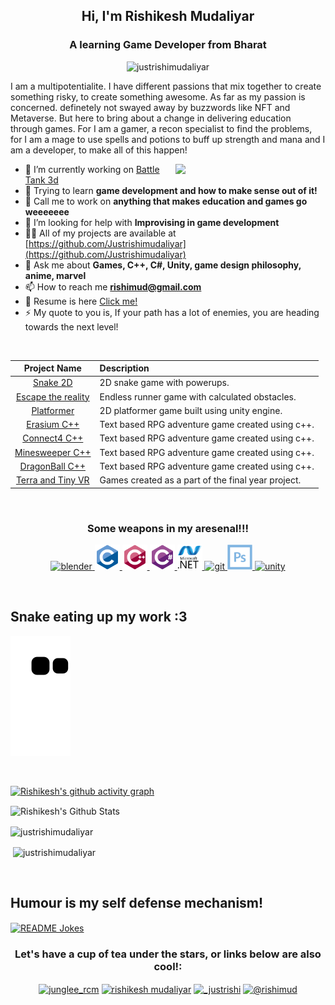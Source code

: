<h2 align="center">Hi, I'm Rishikesh Mudaliyar</h2>
<h3 align="center">A learning Game Developer from Bharat</h3>

<p align="center"> <img src="https://komarev.com/ghpvc/?username=justrishimudaliyar&label=Profile%20views&color=0e75b6&style=flat" alt="justrishimudaliyar" /> </p>

I am a multipotentialite. I have different passions that mix together to create something risky, to create something awesome. As far as my passion is concerned. definetely not swayed away by buzzwords like NFT and Metaverse. But here to bring about a change in delivering education through games. 
For I am a gamer, a recon specialist to find the problems, 
for I am a mage to use spells and potions to buff up strength and mana 
and I am a developer, to make all of this happen!

<img align= "right" width= "240" src= "https://pa1.narvii.com/6580/8098c6e9207376889eeb0532d9f5a0723c4d73f5_hq.gif"/>

- 🔭 I’m currently working on [Battle Tank 3d](https://github.com/Justrishimudaliyar/battle-tank-game)
- 🌱 Trying to learn **game development and how to make sense out of it!**
- 👯 Call me to work on **anything that makes education and games go weeeeeee**
- 🤝 I’m looking for help with **Improvising in game development**
- 👨‍💻 All of my projects are available at [https://github.com/Justrishimudaliyar](https://github.com/Justrishimudaliyar)
- 💬 Ask me about **Games, C++, C#, Unity, game design philosophy, anime, marvel**
- 📫 How to reach me **rishimud@gmail.com**
- 📄 Resume is here [Click me!](https://drive.google.com/file/d/1i2CEGB79C3lJLtonJqBthVAWibyWJo8k/view?usp=sharing)
- ⚡ My quote to you is, If your path has a lot of enemies, you are heading towards the next level!
<br/>

| Project Name      | Description | 
| :---:        |    :----   |  
| [Snake 2D](https://github.com/Justrishimudaliyar/CO-OP-Snake-2D-game)   | 2D snake game with powerups.
| [Escape the reality](https://github.com/Justrishimudaliyar/EscapeReality)     | Endless runner game with calculated obstacles.
| [Platformer](https://github.com/Justrishimudaliyar/2D-Platformer-Game)     | 2D platformer game built using unity engine. 
| [Erasium C++](https://github.com/Justrishimudaliyar/Erasium-TextBasedRPG)     | Text based RPG adventure game created using c++.
| [Connect4 C++](https://replit.com/@Justrishi/Connect4-C#main.cpp)     | Text based RPG adventure game created using c++.
| [Minesweeper C++](https://replit.com/@Justrishi/Minesweeper#main.cpp)     | Text based RPG adventure game created using c++.
| [DragonBall C++](https://replit.com/@Justrishi/DragonBallC#main.cpp)     | Text based RPG adventure game created using c++.
| [Terra and Tiny VR](https://www.youtube.com/watch?v=1HNa9v9IQNI&list=PLzsKTF1SbSLNzDn2bGp7yu0U2z50sFlnj)     | Games created as a part of the final year project. 

<br/>

<h3 align="center">Some weapons in my aresenal!!!</h3>
<p align="center"> <a href="https://www.blender.org/" target="_blank" rel="noreferrer"> <img src="https://download.blender.org/branding/community/blender_community_badge_white.svg" alt="blender" width="40" height="40"/> </a> <a href="https://www.cprogramming.com/" target="_blank" rel="noreferrer"> <img src="https://raw.githubusercontent.com/devicons/devicon/master/icons/c/c-original.svg" alt="c" width="40" height="40"/> </a> <a href="https://www.w3schools.com/cpp/" target="_blank" rel="noreferrer"> <img src="https://raw.githubusercontent.com/devicons/devicon/master/icons/cplusplus/cplusplus-original.svg" alt="cplusplus" width="40" height="40"/> </a> <a href="https://www.w3schools.com/cs/" target="_blank" rel="noreferrer"> <img src="https://raw.githubusercontent.com/devicons/devicon/master/icons/csharp/csharp-original.svg" alt="csharp" width="40" height="40"/> </a> <a href="https://dotnet.microsoft.com/" target="_blank" rel="noreferrer"> <img src="https://raw.githubusercontent.com/devicons/devicon/master/icons/dot-net/dot-net-original-wordmark.svg" alt="dotnet" width="40" height="40"/> </a> <a href="https://git-scm.com/" target="_blank" rel="noreferrer"> <img src="https://www.vectorlogo.zone/logos/git-scm/git-scm-icon.svg" alt="git" width="40" height="40"/> </a> <a href="https://www.photoshop.com/en" target="_blank" rel="noreferrer"> <img src="https://raw.githubusercontent.com/devicons/devicon/master/icons/photoshop/photoshop-line.svg" alt="photoshop" width="40" height="40"/> </a> <a href="https://unity.com/" target="_blank" rel="noreferrer"> <img src="https://www.vectorlogo.zone/logos/unity3d/unity3d-icon.svg" alt="unity" width="40" height="40"/> </a> </p>
<br/>

## Snake eating up my work :3
![snake gif](https://github.com/justrishimudaliyar/justrishimudaliyar/blob/output/github-contribution-grid-snake.svg)

<br/>

[![Rishikesh's github activity graph](https://activity-graph.herokuapp.com/graph?username=justrishimudaliyar&theme=react-dark)](https://github.com/justrishimudaliyar/github-readme-activity-graph)
<br/>

<img align="center" src="https://github-readme-stats.vercel.app/api?username=justrishimudaliyar&include_all_commits=true&count_private=true&show_icons=true&line_height=20&theme=dark" alt="Rishikesh's Github Stats"> 
<p><img align="center" src="https://github-readme-streak-stats.herokuapp.com/?user=justrishimudaliyar&theme=dark" alt="justrishimudaliyar" /></p> 
  
<p>&nbsp;<td><img align="center" src="https://github-readme-stats.vercel.app/api?username=justrishimudaliyar&show_icons=true&locale=en&theme=dark" alt="justrishimudaliyar" /></p> 

</br>

## Humour is my self defense mechanism!
<a href="https://readme-jokes.vercel.app"><img align="center" src="https://readme-jokes.vercel.app/api" alt="README Jokes"></a>

<h3 align="center"> Let's have a cup of tea under the stars, or links below are also cool!:</h3>
<p align="center">
<a href="https://twitter.com/junglee_rcm" target="blank"><img align="center" src="https://raw.githubusercontent.com/rahuldkjain/github-profile-readme-generator/master/src/images/icons/Social/twitter.svg" alt="junglee_rcm" height="30" width="40" /></a>
<a href="https://linkedin.com/in/rishikesh mudaliyar" target="blank"><img align="center" src="https://raw.githubusercontent.com/rahuldkjain/github-profile-readme-generator/master/src/images/icons/Social/linked-in-alt.svg" alt="rishikesh mudaliyar" height="30" width="40" /></a>
<a href="https://instagram.com/_justrishi" target="blank"><img align="center" src="https://raw.githubusercontent.com/rahuldkjain/github-profile-readme-generator/master/src/images/icons/Social/instagram.svg" alt="_justrishi" height="30" width="40" /></a>
<a href="https://medium.com/@rishimud" target="blank"><img align="center" src="https://raw.githubusercontent.com/rahuldkjain/github-profile-readme-generator/master/src/images/icons/Social/medium.svg" alt="@rishimud" height="30" width="40" /></a>
</p>



 
